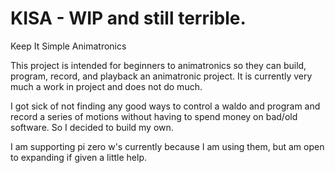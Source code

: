 # KISA - WIP and still terrible.
Keep It Simple Animatronics

This project is intended for beginners to animatronics so they can build, program, record, and playback an animatronic project. It is currently very much a work in project and does not do much.

I got sick of not finding any good ways to control a waldo and program and record a series of motions without having to spend money on bad/old software. So I decided to build my own. 

I am supporting pi zero w's currently because I am using them, but am open to expanding if given a little help.
